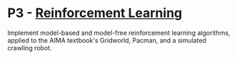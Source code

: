 # P3 - [Reinforcement Learning](http://inst.eecs.berkeley.edu/~cs188/pacman/reinforcement.html)

Implement model-based and model-free reinforcement learning algorithms, applied to the AIMA textbook's Gridworld, Pacman, and a simulated crawling robot.